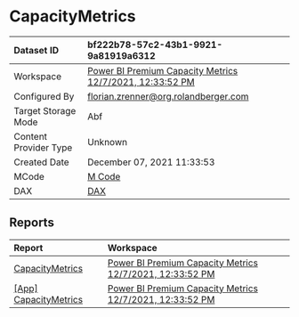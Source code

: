 



# CapacityMetrics

|Dataset ID|bf222b78-57c2-43b1-9921-9a81919a6312|
| :--- | :--- |
|Workspace|[Power BI Premium Capacity Metrics 12/7/2021, 12:33:52 PM](../Workspaces/Power-BI-Premium-Capacity-Metrics-12/7/2021,-12:33:52-PM.md)|
|Configured By|florian.zrenner@org.rolandberger.com|
|Target Storage Mode|Abf|
|Content Provider Type|Unknown|
|Created Date|December 07, 2021 11:33:53|
|MCode|[M Code](./CapacityMetrics/mcode.md)|
|DAX|[DAX](./CapacityMetrics/dax.md)|

## Reports

|Report|Workspace|
| :--- | :--- |
|[CapacityMetrics](../Reports/CapacityMetrics.md)|[Power BI Premium Capacity Metrics 12/7/2021, 12:33:52 PM](../Workspaces/Power-BI-Premium-Capacity-Metrics-12/7/2021,-12:33:52-PM.md)|
|[[App] CapacityMetrics](../Reports/[App]-CapacityMetrics.md)|[Power BI Premium Capacity Metrics 12/7/2021, 12:33:52 PM](../Workspaces/Power-BI-Premium-Capacity-Metrics-12/7/2021,-12:33:52-PM.md)|
